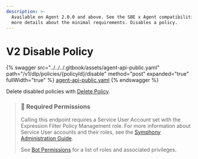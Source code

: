 ```yaml
---
description: >-
  Available on Agent 2.0.0 and above. See the SBE x Agent compatibilities for
  more details about the minimal requirements. Disables a policy.
---
```


# V2 Disable Policy

{% swagger src="../../../.gitbook/assets/agent-api-public.yaml" path="/v1/dlp/policies/{policyId}/disable" method="post" expanded="true" fullWidth="true" %}
[agent-api-public.yaml](../../../.gitbook/assets/agent-api-public.yaml)
{% endswagger %}

Delete disabled policies with [Delete Policy](v2-delete-policy.md).

> ### 🚧 Required Permissions
>
> Calling this endpoint requires a Service User Account set with the Expression Filter Policy Management role. For more information about Service User accounts and their roles, see the [Symphony Administration Guide](https://symphony.direct/).
>
> See [Bot Permissions](https://docs.developers.symphony.com/building-bots-on-symphony/configuration/bot-permissions) for a list of roles and associated privileges.

